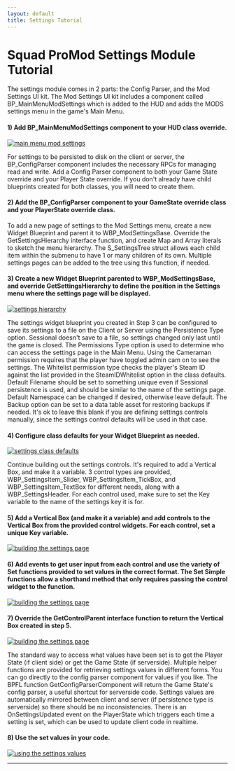 ```yaml
---
layout: default
title: Settings Tutorial
---
```


# Squad ProMod Settings Module Tutorial

The settings module comes in 2 parts: the Config Parser, and the Mod Settings UI kit. The Mod Settings UI kit includes a component called BP_MainMenuModSettings which is added to the HUD and adds the MODS settings menu in the game's Main Menu.

#### 1) Add BP_MainMenuModSettings component to your HUD class override.

<a href="https://i.imgur.com/FOHe1jo.png" target="_blank" rel="noopener noreferrer">![main menu mod settings](https://i.imgur.com/L6DKtpA.png)</a>

For settings to be persisted to disk on the client or server, the BP_ConfigParser component includes the necessary RPCs for managing read and write. Add a Config Parser component to both your Game State override and your Player State override. If you don't already have child blueprints created for both classes, you will need to create them.

#### 2) Add the BP_ConfigParser component to your GameState override class and your PlayerState override class.

To add a new page of settings to the Mod Settings menu, create a new Widget Blueprint and parent it to WBP_ModSettingsBase. Override the GetSettingsHierarchy interface function, and create Map and Array literals to sketch the menu hierarchy. The S_SettingsTree struct allows each child item within the submenu to have 1 or many children of its own. Multiple settings pages can be added to the tree using this function, if needed.

#### 3) Create a new Widget Blueprint parented to WBP_ModSettingsBase, and override GetSettingsHierarchy to define the position in the Settings menu where the settings page will be displayed.

<a href="https://i.imgur.com/henvduG.png" target="_blank" rel="noopener noreferrer">![settings hierarchy](https://i.imgur.com/uDbsBVf.png)</a>

The settings widget blueprint you created in Step 3 can be configured to save its settings to a file on the Client or Server using the Persistence Type option. Sessional doesn't save to a file, so settings changed only last until the game is closed. The Permissions Type option is used to determine who can access the settings page in the Main Menu. Using the Cameraman permission requires that the player have toggled admin cam on to see the settings. The Whitelist permission type checks the player's Steam ID against the list provided in the SteamIDWhitelist option in the class defaults. Default Filename should be set to something unique even if Sessional persistence is used, and should be similar to the name of the settings page. Default Namespace can be changed if desired, otherwise leave default. The Backup option can be set to a data table asset for restoring backups if needed. It's ok to leave this blank if you are defining settings controls manually, since the settings control defaults will be used in that case.

#### 4) Configure class defaults for your Widget Blueprint as needed.

<a href="https://i.imgur.com/fxAb2mT.png" target="_blank" rel="noopener noreferrer">![settings class defaults](https://i.imgur.com/SOeunvE.png)</a>

Continue building out the settings controls. It's required to add a Vertical Box, and make it a variable. 3 control types are provided, WBP_SettingsItem_Slider, WBP_SettingsItem_TickBox, and WBP_SettingsItem_TextBox for different needs, along with a WBP_SettingsHeader. For each control used, make sure to set the Key variable to the name of the settings key it is for.

#### 5) Add a Vertical Box (and make it a variable) and add controls to the Vertical Box from the provided control widgets. For each control, set a unique Key variable.

<a href="https://i.imgur.com/ihwvlgx.png" target="_blank" rel="noopener noreferrer">![building the settings page](https://i.imgur.com/npMNZEN.png)</a>

#### 6) Add events to get user input from each control and use the variety of Set functions provided to set values in the correct format. The Set Simple functions allow a shorthand method that only requires passing the control widget to the function.

<a href="https://i.imgur.com/Lx7dDVt.png" target="_blank" rel="noopener noreferrer">![building the settings page](https://i.imgur.com/Xz7CRty.png)</a>

#### 7) Override the GetControlParent interface function to return the Vertical Box created in step 5.

<a href="https://i.imgur.com/Hh4eih7.png" target="_blank" rel="noopener noreferrer">![building the settings page](https://i.imgur.com/j4tF59l.png)</a>

The standard way to access what values have been set is to get the Player State (if client side) or get the Game State (if serverside). Multiple helper functions are provided for retrieving settings values in different forms. You can go directly to the config parser component for values if you like. The BPFL function GetConfigParserComponent will return the Game State's config parser, a useful shortcut for serverside code. Settings values are automatically mirrored between client and server (if persistence type is serverside) so there should be no inconsistencies. There is an OnSettingsUpdated event on the PlayerState which triggers each time a setting is set, which can be used to update client code in realtime.

#### 8) Use the set values in your code.

<a href="https://i.imgur.com/fNEvjSE.png" target="_blank" rel="noopener noreferrer">![using the settings values](https://i.imgur.com/klvQ4XB.png)</a>

---
